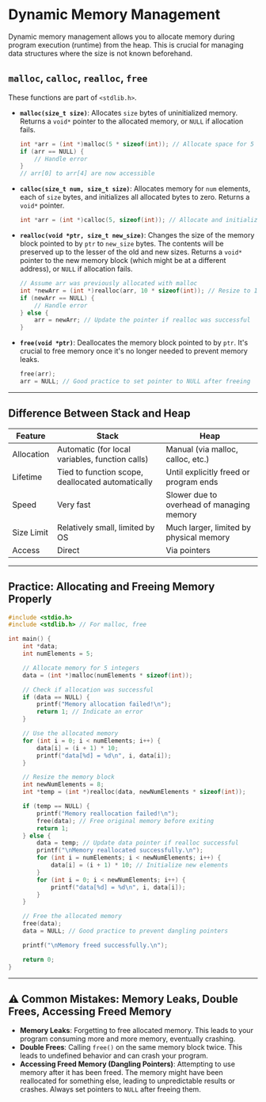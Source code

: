 # Dynamic Memory Management

Dynamic memory management allows you to allocate memory during program execution (runtime) from the heap. This is crucial for managing data structures where the size is not known beforehand.

## `malloc`, `calloc`, `realloc`, `free`

These functions are part of `<stdlib.h>`.

- **`malloc(size_t size)`**: Allocates `size` bytes of uninitialized memory. Returns a `void*` pointer to the allocated memory, or `NULL` if allocation fails.

    ```c
    int *arr = (int *)malloc(5 * sizeof(int)); // Allocate space for 5 integers
    if (arr == NULL) {
        // Handle error
    }
    // arr[0] to arr[4] are now accessible
    ```

- **`calloc(size_t num, size_t size)`**: Allocates memory for `num` elements, each of `size` bytes, and initializes all allocated bytes to zero. Returns a `void*` pointer.

    ```c
    int *arr = (int *)calloc(5, sizeof(int)); // Allocate and initialize to 0
    ```

- **`realloc(void *ptr, size_t new_size)`**: Changes the size of the memory block pointed to by `ptr` to `new_size` bytes. The contents will be preserved up to the lesser of the old and new sizes. Returns a `void*` pointer to the new memory block (which might be at a different address), or `NULL` if allocation fails.

    ```c
    // Assume arr was previously allocated with malloc
    int *newArr = (int *)realloc(arr, 10 * sizeof(int)); // Resize to 10 integers
    if (newArr == NULL) {
        // Handle error
    } else {
        arr = newArr; // Update the pointer if realloc was successful
    }
    ```

- **`free(void *ptr)`**: Deallocates the memory block pointed to by `ptr`. It's crucial to free memory once it's no longer needed to prevent memory leaks.

    ```c
    free(arr);
    arr = NULL; // Good practice to set pointer to NULL after freeing
    ```

---

## Difference Between Stack and Heap

| Feature      | Stack                                             | Heap                                  |
|--------------|---------------------------------------------------|---------------------------------------|
| Allocation   | Automatic (for local variables, function calls)   | Manual (via malloc, calloc, etc.)     |
| Lifetime     | Tied to function scope, deallocated automatically | Until explicitly freed or program ends|
| Speed        | Very fast                                         | Slower due to overhead of managing memory |
| Size Limit   | Relatively small, limited by OS                   | Much larger, limited by physical memory |
| Access       | Direct                                            | Via pointers                          |

---

## Practice: Allocating and Freeing Memory Properly

```c
#include <stdio.h>
#include <stdlib.h> // For malloc, free

int main() {
    int *data;
    int numElements = 5;

    // Allocate memory for 5 integers
    data = (int *)malloc(numElements * sizeof(int));

    // Check if allocation was successful
    if (data == NULL) {
        printf("Memory allocation failed!\n");
        return 1; // Indicate an error
    }

    // Use the allocated memory
    for (int i = 0; i < numElements; i++) {
        data[i] = (i + 1) * 10;
        printf("data[%d] = %d\n", i, data[i]);
    }

    // Resize the memory block
    int newNumElements = 8;
    int *temp = (int *)realloc(data, newNumElements * sizeof(int));

    if (temp == NULL) {
        printf("Memory reallocation failed!\n");
        free(data); // Free original memory before exiting
        return 1;
    } else {
        data = temp; // Update data pointer if realloc successful
        printf("\nMemory reallocated successfully.\n");
        for (int i = numElements; i < newNumElements; i++) {
            data[i] = (i + 1) * 10; // Initialize new elements
        }
        for (int i = 0; i < newNumElements; i++) {
            printf("data[%d] = %d\n", i, data[i]);
        }
    }

    // Free the allocated memory
    free(data);
    data = NULL; // Good practice to prevent dangling pointers

    printf("\nMemory freed successfully.\n");

    return 0;
}
```

---

## ⚠️ Common Mistakes: Memory Leaks, Double Frees, Accessing Freed Memory

- **Memory Leaks**: Forgetting to free allocated memory. This leads to your program consuming more and more memory, eventually crashing.
- **Double Frees**: Calling `free()` on the same memory block twice. This leads to undefined behavior and can crash your program.
- **Accessing Freed Memory (Dangling Pointers)**: Attempting to use memory after it has been freed. The memory might have been reallocated for something else, leading to unpredictable results or crashes. Always set pointers to `NULL` after freeing them.

